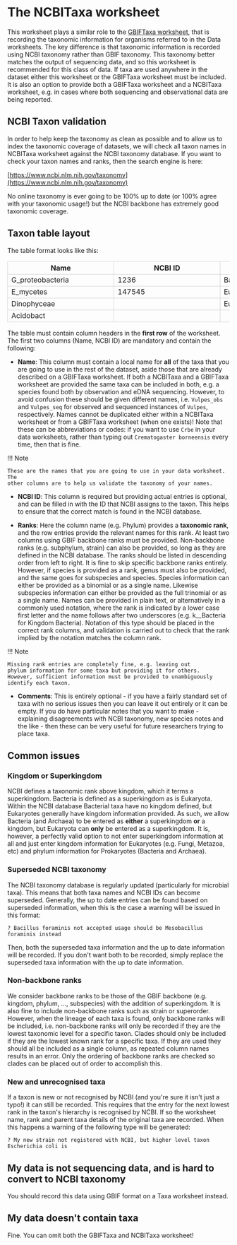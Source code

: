 # The NCBITaxa worksheet

<!-- markdownlint-disable MD033 -->
<style>

/*removing table headers and fixing cell widths so everything lines up.*/
table {
  table-layout: fixed;
}

tbody td {
  width: 14em;
  min-width: 14em;
  max-width: 14em;
  border: 1px solid lightgrey;
}

thead th {
  width: 14em;
  min-width: 14em;
  max-width: 14em;
  border: 1px solid lightgrey;
}
</style>
<!-- markdownlint-enable MD033 -->

This worksheet plays a similar role to the [GBIFTaxa worksheet](./gbif_taxa.md), that is
recording the taxonomic information for organisms referred to in the Data worksheets.
The key difference is that taxonomic information is recorded using NCBI taxonomy rather
than GBIF taxonomy. This taxonomy better matches the output of sequencing data, and so
this worksheet is recommended for this class of data. If taxa are used anywhere in the
dataset either this worksheet or the GBIFTaxa worksheet must be included. It is also an
option to provide both a GBIFTaxa worksheet and a NCBITaxa worksheet, e.g. in cases
where both sequencing and observational data are being reported.

## NCBI Taxon validation

In order to help keep the taxonomy as clean as possible and to allow us to index the
taxonomic coverage of datasets, we will check all taxon names in NCBITaxa worksheet
against the NCBI taxonomy database. If you want to check your taxon names and ranks,
then the search engine is here:

[https://www.ncbi.nlm.nih.gov/taxonomy](https://www.ncbi.nlm.nih.gov/taxonomy)

No online taxonomy is ever going to be 100% up to date (or 100% agree with your
taxonomic usage!) but the NCBI backbone has extremely good taxonomic coverage.

## Taxon table layout

The table format looks like this:

<!-- markdownlint-disable MD013 -->
| Name             | NCBI ID | Superkingdom | Kingdom     | Phylum           | Class               | Comments |
| ---------------- | ------- | ------------ | ----------- | ---------------- | ------------------- | -------- |
| G_proteobacteria | 1236    | Bacteria     |             | Proteobacteria   | Gammaproteobacteria |          |
| E_mycetes        | 147545  | Eukaryota    | Fungi       | Ascomycota       | Eurotiomycetes      |          |
| Dinophyceae      |         | Eukaryota    |             |                  | Dinophyceae         |          |
| Acidobact        |         |              | k__Bacteria | p__Acidobacteria | c__Acidobacteriia   |          |
<!-- markdownlint-enable MD013 -->

The table must contain column headers in the **first row** of the worksheet. The first
two columns (Name, NCBI ID) are mandatory and contain the following:

* **Name**: This column must contain a local name for **all** of the taxa that you are
  going to use in the rest of the dataset, aside those that are already described on a
  GBIFTaxa worksheet. If both a NCBITaxa and a GBIFTaxa worksheet are provided the same
  taxa can be included in both, e.g. a species found both by observation and eDNA
  sequencing. However, to avoid confusion these should be given different names, i.e.
  `Vulpes_obs` and `Vulpes_seq` for observed and sequenced instances of `Vulpes`,
  respectively. Names cannot be duplicated either within a NCBITaxa worksheet or from a
  GBIFTaxa worksheet (when one exists)! Note that these can be abbreviations or codes:
  if you want to use `Crbe` in your data worksheets, rather than typing out
  `Crematogaster borneensis` every time, then that is fine.

!!! Note

    These are the names that you are going to use in your data worksheet. The
    other columns are to help us validate the taxonomy of your names.

* **NCBI ID**: This column is required but providing actual entries is optional, and can
  be filled in with the ID that NCBI assigns to the taxon. This helps to ensure that the
  correct match is found in the NCBI database.

* **Ranks**: Here the column name (e.g. Phylum) provides a **taxonomic rank**, and the
  row entries provide the relevant names for this rank. At least two columns using GBIF
  backbone ranks must be provided. Non-backbone ranks (e.g. subphylum, strain) can also
  be provided, so long as they are defined in the NCBI database. The ranks should be
  listed in descending order from left to right. It is fine to skip specific backbone
  ranks entirely. However, if species is provided as a rank, genus must also be
  provided, and the same goes for subspecies and species. Species information can either
  be provided as a binomial or as a single name. Likewise subspecies information can
  either be provided as the full trinomial or as a single name. Names can be provided in
  plain text, or alternatively in a commonly used notation, where the rank is indicated
  by a lower case first letter and the name follows after two underscores (e.g.
  k__Bacteria for Kingdom Bacteria). Notation of this type should be placed in the
  correct rank columns, and validation is carried out to check that the rank implied by
  the notation matches the column rank.

!!! Note

    Missing rank entries are completely fine, e.g. leaving out
    phylum information for some taxa but providing it for others.
    However, sufficient information must be provided to unambiguously
    identify each taxon.

* **Comments**: This is entirely optional - if you have a fairly standard set of taxa
  with no serious issues then you can leave it out entirely or it can be empty. If you
  do have particular notes that you want to make - explaining disagreements with NCBI
  taxonomy, new species notes and the like - then these can be very useful for future
  researchers trying to place taxa.

## Common issues

### Kingdom or Superkingdom

 NCBI defines a taxonomic rank above kingdom, which it terms a superkingdom. Bacteria is
 defined as a superkingdom as is Eukaryota. Within the NCBI database Bacterial taxa have
 no kingdom defined, but Eukaryotes generally have kingdom information provided. As
 such, we allow Bacteria (and Archaea) to be entered as **either** a superkingdom **or**
 a kingdom, but Eukaryota can **only** be entered as a superkingdom. It is, however, a
 perfectly valid option to not enter superkingdom information at all and just enter
 kingdom information for Eukaryotes (e.g. Fungi, Metazoa, etc) and phylum information
 for Prokaryotes (Bacteria and Archaea).

### Superseded NCBI taxonomy

 The NCBI taxonomy database is regularly updated (particularly for microbial taxa). This
 means that both taxa names and NCBI IDs can become superseded. Generally, the up to
 date entries can be found based on superseded information, when this is the case a
 warning will be issued in this format:

    ? Bacillus foraminis not accepted usage should be Mesobacillus foraminis instead

 Then, both the superseded taxa information and the up to date information will be
 recorded. If you don't want both to be recorded, simply replace the superseded taxa
 information with the up to date information.

### Non-backbone ranks

 We consider backbone ranks to be those of the GBIF backbone (e.g. kingdom, phylum, ...,
 subspecies) with the addition of superkingdom. It is also fine to include non-backbone
 ranks such as strain or superorder. However, when the lineage of each taxa is found,
 only backbone ranks will be included, i.e. non-backbone ranks will only be recorded if
 they are the lowest taxonomic level for a specific taxon. Clades should only be
 included if they are the lowest known rank for a specific taxa. If they are used they
 should all be included as a single column, as repeated column names results in an
 error. Only the ordering of backbone ranks are checked so clades can be placed out of
 order to accomplish this.

### New and unrecognised taxa

 If a taxon is new or not recognised by NCBI (and you're sure it isn't just a typo!) it
 can still be recorded. This requires that the entry for the next lowest rank in the
 taxon's hierarchy is recognised by NCBI. If so the worksheet name, rank and parent taxa
 details of the original taxa are recorded. When this happens a warning of the following
 type will be generated:

    ? My new strain not registered with NCBI, but higher level taxon Escherichia coli is

## My data is not sequencing data, and is hard to convert to NCBI taxonomy

You should record this data using GBIF format on a Taxa worksheet instead.

## My data doesn't contain taxa

Fine. You can omit both the GBIFTaxa and NCBITaxa worksheet!
